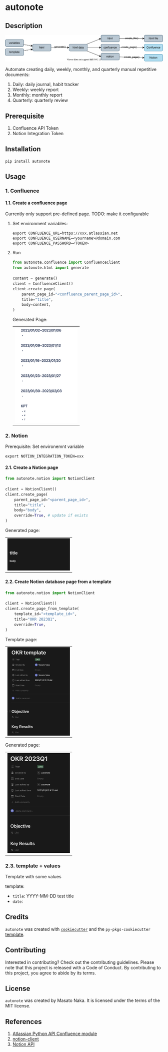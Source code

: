 # autonote

## Description

![](docs/diagram.drawio.svg)

Automate creating daily, weekly, monthly, and quarterly manual repetitive documents:

1. Daily: daily journal, habit tracker
1. Weekly: weekly report
1. Monthly: monthly report
1. Quarterly: quarterly review

## Prerequisite

1. Confluence API Token
1. Notion Integration Token

## Installation

```
pip install autonote
```

## Usage

### 1. Confluence

#### 1.1. Create a confluence page

Currently only support pre-defined page. TODO: make it configurable

1. Set environment variables:

    ```
    export CONFLUENCE_URL=https://xxx.atlassian.net
    export CONFLUENCE_USERNAME=<yourname>@domain.com
    export CONFLUENCE_PASSWORD=<TOKEN>
    ```

1. Run
    ```python
    from autonote.confluence import ConfluenceClient
    from autonote.html import generate

    content = generate()
    client = ConfluenceClient()
    client.create_page(
        parent_page_id="<confluence_parent_page_id>",
        title="title",
        body=content,
    )
    ```

    Generated Page:

    <table><tr><td>
    <img src="docs/confluence_page_0.png" width="200px" />
    </td></tr></table>

### 2. Notion

Prerequisite: Set environemnt variable

```
export NOTION_INTEGRATION_TOKEN=xxx
```

#### 2.1. Create a Notion page

```python
from autonote.notion import NotionClient

client = NotionClient()
client.create_page(
    parent_page_id="<parent_page_id>",
    title="title",
    body="body",
    override=True, # update if exists
)
```

Generated page:

<table><tr><td>
<img src="docs/notion_page_0.png" width="200px" />
</td></tr></table>


#### 2.2. Create Notion database page from a template

```python
from autonote.notion import NotionClient

client = NotionClient()
client.create_page_from_template(
    template_id="<template_id>",
    title="OKR 2023Q1",
    override=True,
)
```

Template page:

<table><tr><td>
<img src="docs/notion_template_page_0.png" width="200px" />
</td></tr></table>

Generated page:

<table><tr><td>
<img src="docs/notion_page_1.png" width="200px" />
</td></tr></table>

### 2.3. template + values

Template with some values

template:

- `title`: YYYY-MM-DD test title
- `date`: <pass date>



## Credits

`autonote` was created with [`cookiecutter`](https://cookiecutter.readthedocs.io/en/latest/) and the `py-pkgs-cookiecutter` [template](https://github.com/py-pkgs/py-pkgs-cookiecutter).

## Contributing

Interested in contributing? Check out the contributing guidelines. Please note that this project is released with a Code of Conduct. By contributing to this project, you agree to abide by its terms.

## License

`autonote` was created by Masato Naka. It is licensed under the terms of the MIT license.

## References
1. [Atlassian Python API Confluence module](https://atlassian-python-api.readthedocs.io/confluence.html)
1. [notion-client](https://pypi.org/project/notion-client/)
1. [Notion API](https://developers.notion.com/)
